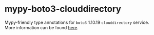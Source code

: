 # mypy-boto3-clouddirectory

Mypy-friendly type annotations for `boto3` 1.10.19 `clouddirectory` service.
More information can be found [here](https://github.com/vemel/mypy_boto3).